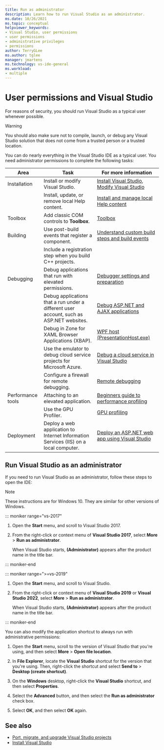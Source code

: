 ```yaml
---
title: Run as administrator
description: Learn how to run Visual Studio as an administrator.
ms.date: 10/26/2021
ms.topic: conceptual
helpviewer_keywords:
- Visual Studio, user permissions
- user permissions
- administrative privileges
- permissions
author: TerryGLee
ms.author: tglee
manager: jmartens
ms.technology: vs-ide-general
ms.workload:
- multiple
---
```

# User permissions and Visual Studio

For reasons of security, you should run Visual Studio as a typical user whenever possible.

> [!WARNING]
> You should also make sure not to compile, launch, or debug any Visual Studio solution that does not come from a trusted person or a trusted location.

You can do nearly everything in the Visual Studio IDE as a typical user. You need administrator permissions to complete the following tasks:

|Area|Task|For more information|
|----------|----------| - |
|Installation|Install or modify Visual Studio.|[Install Visual Studio](../install/install-visual-studio.md), [Modify Visual Studio](../install/modify-visual-studio.md)|
||Install, update, or remove local Help content.|[Install and manage local Help content](../help-viewer/install-manage-local-content.md)|
|Toolbox|Add classic COM controls to **Toolbox**.|[Toolbox](../ide/reference/toolbox.md)|
|Building|Use post-build events that register a component.|[Understand custom build steps and build events](/cpp/build/understanding-custom-build-steps-and-build-events)|
||Include a registration step when you build C++ projects.||
|Debugging|Debug applications that run with elevated permissions.|[Debugger settings and preparation](../debugger/debugger-settings-and-preparation.md)|
||Debug applications that a run under a different user account, such as ASP.NET websites.|[Debug ASP.NET and AJAX applications](../debugger/how-to-enable-debugging-for-aspnet-applications.md)|
||Debug in Zone for XAML Browser Applications (XBAP).|[WPF host (PresentationHost.exe)](/dotnet/framework/wpf/app-development/wpf-host-presentationhost-exe)|
||Use the emulator to debug cloud service projects for Microsoft Azure.|[Debug a cloud service in Visual Studio](/azure/vs-azure-tools-debug-cloud-services-virtual-machines)|
||Configure a firewall for remote debugging.|[Remote debugging](../debugger/remote-debugging.md)|
|Performance tools|Attaching to an elevated application.|[Beginners guide to performance profiling](../profiling/beginners-guide-to-performance-profiling.md)|
||Use the GPU Profiler.|[GPU profiling](../profiling/gpu-usage.md)|
|Deployment|Deploy a web application to Internet Information Services (IIS) on a local computer.|[Deploy an ASP.NET web app using Visual Studio](/aspnet/web-forms/overview/older-versions-getting-started/deployment-to-a-hosting-provider/)|

## Run Visual Studio as an administrator

If you need to run Visual Studio as an administrator, follow these steps to open the IDE:

> [!NOTE]
> These instructions are for Windows 10. They are similar for other versions of Windows.

::: moniker range="vs-2017"

1. Open the **Start** menu, and scroll to Visual Studio 2017.

1. From the right-click or context menu of **Visual Studio 2017**, select **More** > **Run as administrator**.

   When Visual Studio starts, **(Administrator)** appears after the product name in the title bar.

::: moniker-end

::: moniker range=">=vs-2019"

1. Open the **Start** menu, and scroll to Visual Studio.

1. From the right-click or context menu of **Visual Studio 2019** or **Visual Studio 2022**, select **More** > **Run as administrator**.

   When Visual Studio starts, **(Administrator)** appears after the product name in the title bar.

::: moniker-end

You can also modify the application shortcut to always run with administrative permissions:

1. Open the **Start** menu, scroll to the version of Visual Studio that you're using, and then select **More** > **Open file location**.

1. In **File Explorer**, locate the **Visual Studio** shortcut for the version that you're using. Then, right-click the shortcut and select **Send to** > **Desktop (create shortcut)**.

1. On the **Windows** desktop, right-click the **Visual Studio** shortcut, and then select **Properties**.

1. Select the **Advanced** button, and then select the **Run as administrator** check box.

1. Select **OK**, and then select **OK** again.

## See also

- [Port, migrate, and upgrade Visual Studio projects](../porting/port-migrate-and-upgrade-visual-studio-projects.md)
- [Install Visual Studio](../install/install-visual-studio.md)
